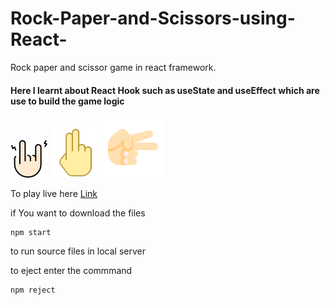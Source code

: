 # Rock-Paper-and-Scissors-using-React-
Rock paper and scissor game in react framework. 


#### Here I learnt about React Hook such as useState and useEffect which are use to build the game logic
![rock](https://github.com/ChaitanyaOfficiel/Rock-Paper-and-Scissors-using-React-/blob/main/src/img/rock.png)
![paper](https://github.com/ChaitanyaOfficiel/Rock-Paper-and-Scissors-using-React-/blob/main/src/img/paper.png)
![scissor](https://github.com/ChaitanyaOfficiel/Rock-Paper-and-Scissors-using-React-/blob/main/src/img/scissor.png)

To play live here [Link](https://rps-gameinr.netlify.app/)

if You want to download the files 
```
npm start
```
to run source files in local server 

to eject enter the commmand 
```
npm reject
```
